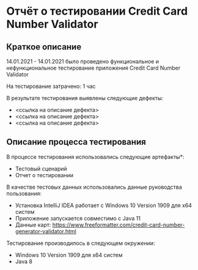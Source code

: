 # Отчёт о тестировании Credit Card Number Validator

## Краткое описание

14.01.2021 - 14.01.2021 было проведено функциональное и нефункциональное тестирование приложения Credit Card Number Validator

На тестирование затрачено: 1 час

В результате тестирования выявлены следующие дефекты:
* <ссылка на описание дефекта>
* <ссылка на описание дефекта>
* <ссылка на описание дефекта>

## Описание процесса тестирования

В процессе тестирования использовались следующие артефакты*:
* Тестовый сценарий
* Отчет о тестировании

В качестве тестовых данных использовались данные руководства пользования:
* Установка IntelliJ IDEA работает c Windows 10 Version 1909 для x64 систем
* Приложение запускается совместимо с Java 11
* Данные карт: https://www.freeformatter.com/credit-card-number-generator-validator.html

Тестирование производилось в следующем окружении:
* Windows 10 Version 1909 для x64 систем
* Java 8
